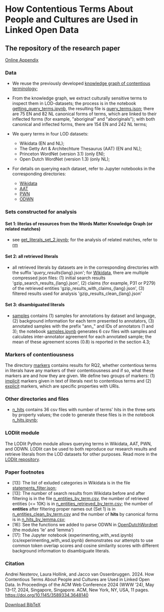 # How Contentious Terms About People and Cultures are Used in Linked Open Data
## The repository of the research paper

[Online Appendix](https://cultural-ai.github.io/ContentiousTermsLOD)

### Data

* We reuse the previously developed [knowledge graph of contentious terminology](https://doi.org/10.1007/978-3-031-33455-9_30);
* From the knowledge graph, we extract culturally sensitive terms to inspect them in LOD-datasets; the process is in the notebook [getting_query_terms.ipynb](getting_query_terms.ipynb), the resulting file is [query_terms.json](query_terms.json); there are 75 EN and 82 NL canonical forms of terms, which are linked to their inflected forms (for example, "aboriginal" and "aboriginals"); with both canonical and inflected forms, there are 154 EN and 242 NL terms;
* We query terms in four LOD datasets:
  * Wikidata (EN and NL);
  * The Getty Art & Architechture Thesaurus (AAT) (EN and NL);
  * Princeton WordNet (version 3.1) (only EN);
  * Open Dutch WordNet (version 1.3) (only NL);
  
* For details on querying each dataset, refer to Jupyter notebooks in the corresponding directories:
  * [Wikidata](Wikidata)
  * [AAT](AAT)
  * [PWN](PWN)
  * [ODWN](ODWN)

### Sets constructed for analysis

  #### Set 1: literlas of resources from the Words Matter Knowledge Graph (or related matches)
  * see [get_literals_set_2.ipynb](get_literals_set_2.ipynb); for the analysis of related matches, refer to [rm](rm)
  #### Set 2: all retrieved literals
  * all retrieved literals by datasets are in the corresponding directories with the suffix '_query_results_{lang}.json'; for [Wikidata](Wikidata), there are multiple compressed json files: (1) initial search results 'gzip_search_results_{lang}.json', (2) claims (for example, P31 or P279) of the retrieved entities 'gzip_results_with_claims_{lang}.json', (3) filtered results used for analysis 'gzip_results_clean_{lang}.json'
  #### Set 3: disambiguated literals
  * [samples](samples) contains (1) samples for annotations by dataset and language, (2) background information for each term presented to annotators, (3) annotated samples with the prefix "ann_" and IDs of annotators (1 and 3); the notebook [samples.ipynb](samples.ipynb) generates 6 csv files with samples and calculates inter-annotator agreement for each annotated sample; the mean of these agreement scores (0.8) is reported in the section 4.3; 


### Markers of contentiousness

The directory [markers](markers) contains results for RQ2, whether contentious terms in literals have any markers of their contentiousness and if so, what these markers are and how they are given. We define two groups of markers: (1) [implicit](markers/implicit) markers given in text of literals next to contentious terms and (2) [explicit](markers/explicit) markers, which are specific properties with URIs.

### Other directories and files

* [n_hits](n_hits) contains 36 csv files with number of terms' hits in the three sets by property values; the code to generate these files is in the notebook [n_hits.ipynb](n_hits.ipynb);

### LODlit module

The LODlit Python module allows querying terms in Wikidata, AAT, PWN, and ODWN.
LODlit can be used to both reproduce our research results and retrieve literals from the LOD datasets for other purposes.
Read more in the [LODlit repository](https://github.com/cultural-ai/LODlit).
  
### Paper footnotes

* \[13]: The list of exluded categories in Wikidata is in the file [statements_filter.json](Wikidata/statements_filter.json);
* \[13]: The number of search results from Wikidata before and after filtering is in the file [n_entities_by_term.csv](Wikidata/n_entities_by_term.csv), the number of retrieved entities (<= 10K) is in [n_entities_retrieved_by_term.csv](Wikidata/n_entities_retrieved_by_term.csv); the number of **entities** after filtering proper names out (Set 1) is in [n_entities_clean_by_term.csv](Wikidata/n_entities_clean_by_term.csv) and the number of **hits** by canonical forms is in [n_hits_by_lemma.csv](Wikidata/n_hits_by_lemma.csv);
* \[16]: See the functions we added to parse ODWN in [OpenDutchWordnet](https://github.com/cultural-ai/OpenDutchWordnet) (the modules 'le' and 'lemma')
* \[17]: The Jupyter notebook (experimenting_with_wsd.ipynb)(cs/experimenting_with_wsd.ipynb) demonstrates our attempts to use common token overlap scores and cosine similarity scores with different background information to disambiguate literals.

### Citation

Andrei Nesterov, Laura Hollink, and Jacco van Ossenbruggen. 2024. How Contentious Terms About People and Cultures are Used in Linked Open Data. In Proceedings of the ACM Web Conference 2024 (WWW ’24), May 13–17, 2024, Singapore, Singapore. ACM, New York, NY, USA, 11 pages. https://doi.org/10.1145/3589334.3648140

[Download BibTeX](ContentiousTermsLOD.bib)